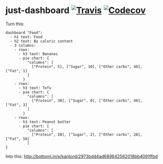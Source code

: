 # just-dashboard [![Travis](https://img.shields.io/travis/kantord/just-dashboard.svg)]() [![Codecov](https://img.shields.io/codecov/c/github/kantord/just-dashboard.svg)]()


Turn this:
```
dashboard "Food":
  - h1 text: Food
  - h2 text: By caloric content
  - 3 columns:
    - rows:
      - h3 text: Bananas
      - pie chart: {
          "columns": [
            ["Protein", 5], ["Sugar", 10], ["Other carbs", 40], ["Fat", 1]
          ]
        }
    - rows:
      - h3 text: Tofu
      - pie chart: {
          "columns": [
            ["Protein", 30], ["Sugar", 0], ["Other carbs", 40], ["Fat", 3]
          ]
        }
    - rows:
      - h3 text: Peanut butter
      - pie chart: {
          "columns": [
            ["Protein", 20], ["Sugar", 2], ["Other carbs", 20], ["Fat", 50]
          ]
}
```

Into this:
http://bottoml.in/e/kantord/2973bdd4ad689642562018bb4091ffbd
